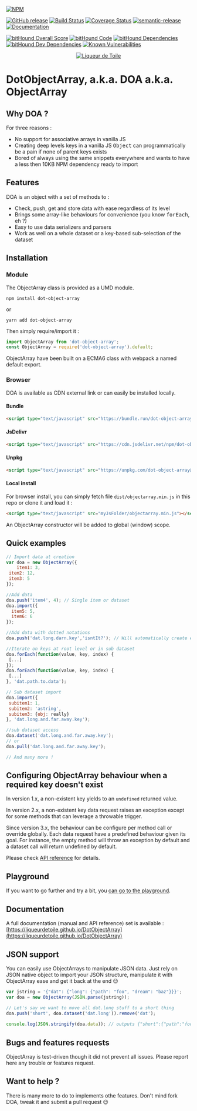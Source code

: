 [![NPM](https://nodei.co/npm/dot-object-array.png?downloads=true&downloadRank=true&stars=true)](https://www.npmjs.com/package/dot-object-array)

[![GitHub release](https://img.shields.io/github/release/liqueurdetoile/objectarray.svg)](https://github.com/liqueurdetoile/DotObjectArray)
[![Build Status](https://travis-ci.org/liqueurdetoile/DotObjectArray.svg?branch=master)](https://travis-ci.org/liqueurdetoile/DotObjectArray)
[![Coverage Status](https://coveralls.io/repos/github/liqueurdetoile/DotObjectArray/badge.svg?branch=master)](https://coveralls.io/github/liqueurdetoile/DotObjectArray?branch=master)
[![semantic-release](https://img.shields.io/badge/%20%20%F0%9F%93%A6%F0%9F%9A%80-semantic--release-e10079.svg)](https://github.com/semantic-release/semantic-release)
[![Documentation](https://liqueurdetoile.github.io/DotObjectArray/badge.svg)](https://liqueurdetoile.github.io/DotObjectArray/)

[![bitHound Overall Score](https://www.bithound.io/github/liqueurdetoile/DotObjectArray/badges/score.svg)](https://www.bithound.io/github/liqueurdetoile/DotObjectArray)
[![bitHound Code](https://www.bithound.io/github/liqueurdetoile/DotObjectArray/badges/code.svg)](https://www.bithound.io/github/liqueurdetoile/DotObjectArray)
[![bitHound Dependencies](https://www.bithound.io/github/liqueurdetoile/DotObjectArray/badges/dependencies.svg)](https://www.bithound.io/github/liqueurdetoile/DotObjectArray/master/dependencies/npm)
[![bitHound Dev Dependencies](https://www.bithound.io/github/liqueurdetoile/DotObjectArray/badges/devDependencies.svg)](https://www.bithound.io/github/liqueurdetoile/DotObjectArray/master/dependencies/npm)
[![Known Vulnerabilities](https://snyk.io/test/github/liqueurdetoile/dotobjectarray/badge.svg?targetFile=package.json)](https://snyk.io/test/github/liqueurdetoile/dotobjectarray?targetFile=package.json)

<p align="center"><a href="https://liqueurdetoile.com" target="\_blank"><img src="https://hosting.liqueurdetoile.com/logo_lqdt.png" alt="Liqueur de Toile"></a></p>

# DotObjectArray, a.k.a. DOA a.k.a. ObjectArray

## Why DOA ?
For three reasons :
- No support for associative arrays in vanilla JS
- Creating deep levels keys in a vanilla JS <tt>Object</tt> can programmatically be a pain if none of parent keys exists
- Bored of always using the same snippets everywhere and wants to have a less then 10KB NPM dependency ready to import

## Features
DOA is an object with a set of methods to :
- Check, push, get and store data with ease regardless of its level
- Brings some array-like behaviours for convenience (you know <tt>forEach</tt>, eh ?)
- Easy to use data serializers and parsers
- Work as well on a whole dataset or a key-based sub-selection of the dataset

## Installation
### Module
The ObjectArray class is provided as a UMD module.
```
npm install dot-object-array
```
or
```
yarn add dot-object-array
```
Then simply require/import it :
```javascript
import ObjectArray from 'dot-object-array';
const ObjectArray = require('dot-object-array').default;
```
ObjectArray have been built on a ECMA6 class with webpack a named default export.

### Browser
DOA is available as CDN external link or can easily be installed locally.
#### Bundle
```html
<script type="text/javascript" src="https://bundle.run/dot-object-array@latest"></script>
```
#### JsDelivr
```html
<script type="text/javascript" src="https://cdn.jsdelivr.net/npm/dot-object-array@latest"></script>
```
#### Unpkg
```html
<script type="text/javascript" src="https://unpkg.com/dot-object-array@latest"></script>
```
#### Local install
For browser install, you can simply fetch file `dist/objectarray.min.js` in this repo or clone it and load it :
```html
<script type="text/javascript" src="myJsFolder/objectarray.min.js"></script>
```
An ObjectArray constructor will be added to global (window) scope.

## Quick examples
```javascript
// Import data at creation
var doa = new ObjectArray({
	item1: 3,
 item2: 12,
 item3: 5
});

//Add data
doa.push('item4', 4); // Single item or dataset
doa.import({
  item5: 5,
  item6: 6
});

//Add data with dotted notations
doa.push('dat.long.darn.key','isntIt?'); // Will automatically create each keys

//Iterate on keys at root level or in sub dataset
doa.forEach(function(value, key, index) {
 [...]
});
doa.forEach(function(value, key, index) {
 [...]
}, 'dat.path.to.data');

// Sub dataset import
doa.import({
 subitem1: 1,
 subitem2: 'astring',
 subitem3: {obj: really}
}, 'dat.long.and.far.away.key');

//sub dataset access
doa.dataset('dat.long.and.far.away.key');
// or
doa.pull('dat.long.and.far.away.key');

// And many more !
```
## Configuring ObjectArray behaviour when a required key doesn't exist
In version 1.x, a non-existent key yields to an `undefined` returned value.

In version 2.x, a non-existent key data request raises an exception except for some methods that can leverage a throwable trigger.

Since version 3.x, the behaviour can be configure per method call or override globally. Each data request have a predefined behaviour
given its goal. For instance, the empty method will throw an exception by default and a dataset call will return undefined by default.

Please check [API reference](https://liqueurdetoile.github.io/DotObjectArray/docs/identifiers.html) for details.

## Playground
If you want to go further and try a bit, you [can go to the playground](https://jsfiddle.net/dx03k9sL/19/).

## Documentation
A full documentation (manual and API reference) set is available : [https://liqueurdetoile.github.io/DotObjectArray](https://liqueurdetoile.github.io/DotObjectArray)

## JSON support
You can easily use ObjectArrays to manipulate JSON data. Just rely on JSON native object to import your JSON structure, manipulate it with ObjectArray ease and get it back at the end :wink:
```javascript
var jstring = '{"dat": {"long": {"path": "foo", "dream": "baz"}}}';
var doa = new ObjectArray(JSON.parse(jstring));

// Let's say we want to move all dat.long stuff to a short thing
doa.push('short', doa.dataset('dat.long')).remove('dat');
      
console.log(JSON.stringify(doa.data)); // outputs {"short":{"path":"foo","dream":"baz"}}
```
## Bugs and features requests
ObjectArray is test-driven though it did not prevent all issues. Please report here any trouble or features request.

## Want to help ?
There is many more to do to implements othe features. Don't mind fork DOA, tweak it and submit a pull request :wink:
